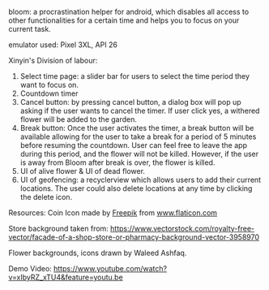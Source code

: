 bloom: 
a procrastination helper for android, which disables all access to other functionalities for a certain time and helps you to focus on your current task.

emulator used: Pixel 3XL, API 26

Xinyin's Division of labour:
  1. Select time page: a slider bar for users to select the time period they want to focus on.
  2. Countdown timer
  3. Cancel button: by pressing cancel button, a dialog box will pop up asking if the user wants to cancel the timer. If user       click yes, a withered flower will be added to the garden.
  4. Break button: Once the user activates the timer, a break button will be available allowing for the user to take a break for a period of 5 minutes before resuming the countdown. User can feel free to leave the app during this period, and the flower will not be killed. However, if the user is away from Bloom after break is over, the flower is killed.
  5. UI of alive flower & UI of dead flower.
  6. UI of geofencing: a recyclerview which allows users to add their current locations. The user could also delete locations at any time by clicking the delete icon.

Resources:
Coin Icon made by <a href="https://www.flaticon.com/authors/freepik" title="Freepik">Freepik</a> from <a href="https://www.flaticon.com/" title="Flaticon"> www.flaticon.com</a>

Store background taken from: https://www.vectorstock.com/royalty-free-vector/facade-of-a-shop-store-or-pharmacy-background-vector-3958970

Flower backgrounds, icons drawn by Waleed Ashfaq.

Demo Video:
https://www.youtube.com/watch?v=xIbyRZ_xTU4&feature=youtu.be
